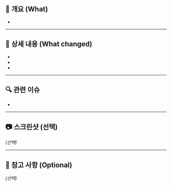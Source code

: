 ## 📌 개요 (What)

<!--
이 PR이 어떤 변경을 포함하는지 간단히 요약해 주세요.
예: 로그 필터링 조건 추가, 멀티라인 처리 개선, 설정 유효성 강화 등
-->
-

---

## 🧩 상세 내용 (What changed)

<!--
기능 구현, 버그 수정, 리팩토링 등의 상세 변경 내역을 기술해 주세요.
가능하면 bullet 형식으로 작성해 주세요.
-->
-
-
-

---

## 🔍 관련 이슈

<!--
연관된 이슈가 있다면 아래에 링크하세요.
예: Fixes #12 또는 Related to #34
-->
-

---

## 📷 스크린샷 (선택)

<!-- 추가 정보를 담은 스크린샷이 있다면 작성해 주세요. -->
_(선택)_

---

## 💬 참고 사항 (Optional)

<!-- 논의가 필요한 부분이나 리뷰어가 확인해야 할 사항이 있다면 작성해 주세요. -->
_(선택)_